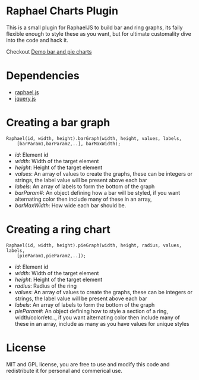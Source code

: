 # Raphael Charts Plugin

This is a small plugin for RaphaelJS to build bar and ring graphs, its faily flexible enough to style these as you want, but for ultimate customality dive into the code and hack it.

Checkout [Demo bar and pie charts](http://adodson.com/raphael.charts.js)

# Dependencies

* [raphael.js](http://raphaeljs.com/)
* [jquery.js](http://jquery.com/)


# Creating a bar graph

    Raphael(id, width, height).barGraph(width, height, values, labels, 
        [barParam1,barParam2,..], barMaxWidth);

* _id_: Element id
* _width_: Width of the target element
* _height_: Height of the target element
* _values_: An array of values to create the graphs, these can be integers or strings, the label value will be present above each bar
* _labels_: An array of labels to form the bottom of the graph
* _barParam#_: An object defining how a bar will be styled, if you want alternating color then include many of these in an array,
* _barMaxWidth_: How wide each bar should be.


# Creating a ring chart

    Raphael(id, width, height).pieGraph(width, height, radius, values, labels, 
        [pieParam1,pieParam2,..]);

* _id_: Element id
* _width_: Width of the target element
* _height_: Height of the target element
* _radius_: Radius of the ring
* _values_: An array of values to create the graphs, these can be integers or strings, the label value will be present above each bar
* _labels_: An array of labels to form the bottom of the graph
* _pieParam#_: An object defining how to style a section of a ring, width/color/etc.., if you want alternating color then include many of these in an array, include as many as you have values for unique styles


# License

MIT and GPL license, you are free to use and modify this code and redistribute it for personal and commerical use.
